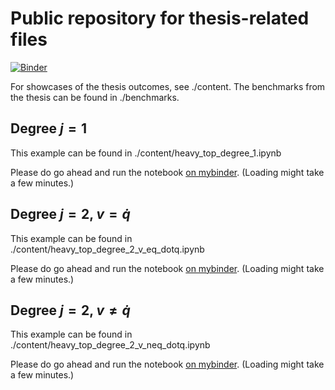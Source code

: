 # Public repository for thesis-related files

[![Binder](https://mybinder.org/badge_logo.svg)](https://mybinder.org/v2/gh/Homomorpheus/nhammer-thesis-public/HEAD)

For showcases of the thesis outcomes, see ./content.
The benchmarks from the thesis can be found in ./benchmarks.

## Degree $j = 1$

This example can be found in ./content/heavy_top_degree_1.ipynb

Please do go ahead and run the notebook [on mybinder](https://mybinder.org/v2/gh/Homomorpheus/nhammer-thesis-public/33081ee5c9f8b340e05996487c49b24fd1dbfe5a?urlpath=lab%2Ftree%2Fcontent%2Fheavy_top_degree_1.ipynb). (Loading might take a few minutes.)

## Degree $j = 2$, $v = \dot{q}$

This example can be found in ./content/heavy_top_degree_2_v_eq_dotq.ipynb

Please do go ahead and run the notebook [on mybinder](https://mybinder.org/v2/gh/Homomorpheus/nhammer-thesis-public/33081ee5c9f8b340e05996487c49b24fd1dbfe5a?urlpath=lab%2Ftree%2Fcontent%2Fheavy_top_degree_2_v_eq_dotq.ipynb). (Loading might take a few minutes.)

## Degree $j = 2$, $v \neq \dot{q}$

This example can be found in ./content/heavy_top_degree_2_v_neq_dotq.ipynb

Please do go ahead and run the notebook [on mybinder](https://mybinder.org/v2/gh/Homomorpheus/nhammer-thesis-public/33081ee5c9f8b340e05996487c49b24fd1dbfe5a?urlpath=lab%2Ftree%2Fcontent%2Fheavy_top_degree_2_v_neq_dotq.ipynb). (Loading might take a few minutes.)
